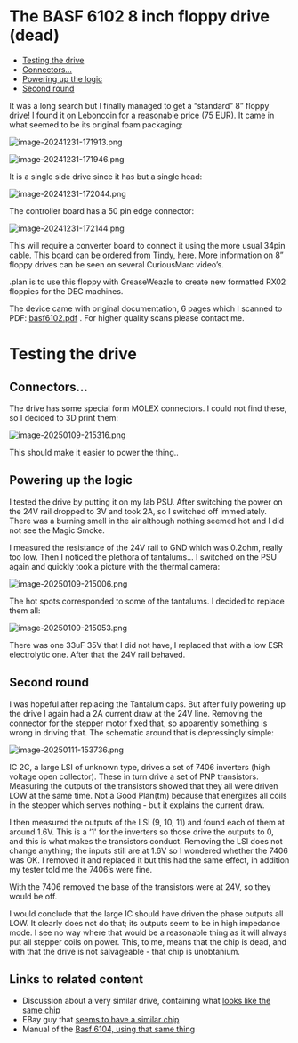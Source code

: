 # The BASF 6102 8 inch floppy drive (dead)

- [Testing the drive](#testing-the-drive)
-   [Connectors…](#connectors)
-   [Powering up the logic](#powering-up-the-logic)
-   [Second round](#second-round)

It was a long search but I finally managed to get a “standard” 8” floppy drive! I found it on Leboncoin for a reasonable price (75 EUR). It came in what seemed to be its original foam packaging:

![image-20241231-171913.png](./attachments/image-20241231-171913.png)

![image-20241231-171946.png](./attachments/image-20241231-171946.png)

It is a single side drive since it has but a single head:

![image-20241231-172044.png](./attachments/image-20241231-172044.png)

The controller board has a 50 pin edge connector:

![image-20241231-172144.png](./attachments/image-20241231-172144.png)

This will require a converter board to connect it using the more usual 34pin cable. This board can be ordered from [Tindy, here](https://www.tindie.com/products/siliconinsider/8-floppy-disk-interface-50-pin-to-34-pin-adapter/). More information on 8” floppy drives can be seen on several CuriousMarc video’s.

.plan is to use this floppy with GreaseWeazle to create new formatted RX02 floppies for the DEC machines.

The device came with original documentation, 6 pages which I scanned to PDF: [basf6102.pdf](./attachments/basf6102.pdf)
 . For higher quality scans please contact me.

# Testing the drive

## Connectors…

The drive has some special form MOLEX connectors. I could not find these, so I decided to 3D print them:

![image-20250109-215316.png](./attachments/image-20250109-215316.png)

This should make it easier to power the thing..

## Powering up the logic

I tested the drive by putting it on my lab PSU. After switching the power on the 24V rail dropped to 3V and took 2A, so I switched off immediately. There was a burning smell in the air although nothing seemed hot and I did not see the Magic Smoke.

I measured the resistance of the 24V rail to GND which was 0.2ohm, really too low. Then I noticed the plethora of tantalums… I switched on the PSU again and quickly took a picture with the thermal camera:

![image-20250109-215006.png](./attachments/image-20250109-215006.png)

The hot spots corresponded to some of the tantalums. I decided to replace them all:

![image-20250109-215053.png](./attachments/image-20250109-215053.png)

There was one 33uF 35V that I did not have, I replaced that with a low ESR electrolytic one. After that the 24V rail behaved.

## Second round

I was hopeful after replacing the Tantalum caps. But after fully powering up the drive I again had a 2A current draw at the 24V line. Removing the connector for the stepper motor fixed that, so apparently something is wrong in driving that. The schematic around that is depressingly simple:

![image-20250111-153736.png](./attachments/image-20250111-153736.png)

IC 2C, a large LSI of unknown type, drives a set of 7406 inverters (high voltage open collector). These in turn drive a set of PNP transistors. Measuring the outputs of the transistors showed that they all were driven LOW at the same time. Not a Good Plan(tm) because that energizes all coils in the stepper which serves nothing - but it explains the current draw.

I then measured the outputs of the LSI (9, 10, 11) and found each of them at around 1.6V. This is a ‘1' for the inverters so those drive the outputs to 0, and this is what makes the transistors conduct. Removing the LSI does not change anything; the inputs still are at 1.6V so I wondered whether the 7406 was OK. I removed it and replaced it but this had the same effect, in addition my tester told me the 7406’s were fine.

With the 7406 removed the base of the transistors were at 24V, so they would be off.

I would conclude that the large IC should have driven the phase outputs all LOW. It clearly does not do that; its outputs seem to be in high impedance mode. I see no way where that would be a reasonable thing as it will always put all stepper coils on power. This, to me, means that the chip is dead, and with that the drive is not salvageable - that chip is unobtanium.

## Links to related content

* Discussion about a very similar drive, containing what [looks like the same chip](https://stardot.org.uk/forums/viewtopic.php?t=16622)
* EBay guy that [seems to have a similar chip](https://www.ebay.nl/itm/404088573995)
* Manual of the [Basf 6104, using that same thing](http://www.bitsavers.org/pdf/basf/80307-048-BASF-6104-technical-manual.pdf)
